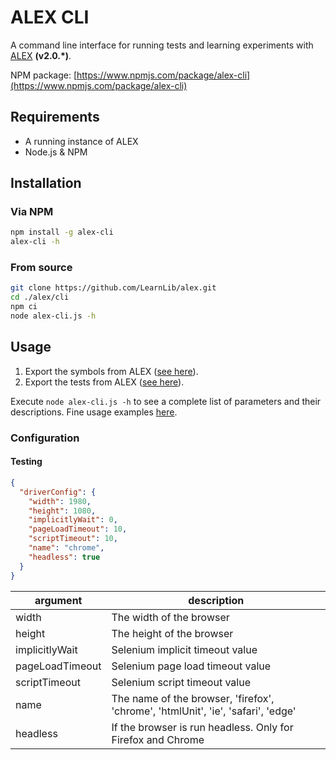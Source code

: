 # ALEX CLI

A command line interface for running tests and learning experiments with [ALEX](https://github.com/LearnLib/alex) **(v2.0.\*)**.

NPM package: [https://www.npmjs.com/package/alex-cli](https://www.npmjs.com/package/alex-cli)

## Requirements

* A running instance of ALEX
* Node.js & NPM

## Installation

### Via NPM

```bash
npm install -g alex-cli
alex-cli -h 
```

### From source

```bash
git clone https://github.com/LearnLib/alex.git
cd ./alex/cli
npm ci
node alex-cli.js -h 
```

## Usage

1. Export the symbols from ALEX ([see here](http://learnlib.github.io/alex/book/2.1.0/contents/user-manual/symbol-modeling/#export--import)).
2. Export the tests from ALEX ([see here](http://learnlib.github.io/alex/book/2.1.0/contents/user-manual/testing.html)).

Execute `node alex-cli.js -h` to see a complete list of parameters and their descriptions.
Fine usage examples [here](./examples/google/README.md).

### Configuration

#### Testing

```json
{
  "driverConfig": {
    "width": 1980,
    "height": 1080,
    "implicitlyWait": 0,
    "pageLoadTimeout": 10,
    "scriptTimeout": 10,
    "name": "chrome",
    "headless": true
  }
}
```

|argument|description|
|--------|-----------|
|width|The width of the browser|
|height|The height of the browser|
|implicitlyWait|Selenium implicit timeout value|
|pageLoadTimeout|Selenium page load timeout value|
|scriptTimeout|Selenium script timeout value|
|name|The name of the browser, 'firefox', 'chrome', 'htmlUnit', 'ie', 'safari', 'edge'|
|headless|If the browser is run headless. Only for Firefox and Chrome|


